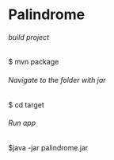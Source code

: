 # Palindrome

###### build project
$ mvn package

###### Navigate to the folder with jar
$ cd target

###### Run app
$java -jar palindrome.jar

